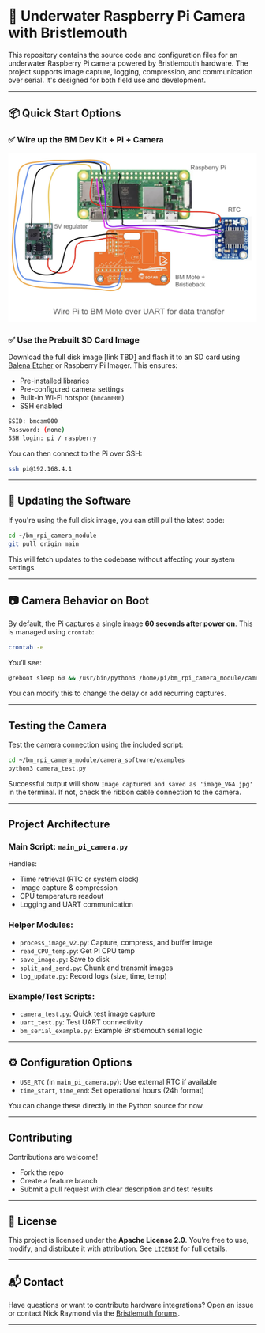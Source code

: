 # 🐠 Underwater Raspberry Pi Camera with Bristlemouth

This repository contains the source code and configuration files for an underwater Raspberry Pi camera powered by Bristlemouth hardware. The project supports image capture, logging, compression, and communication over serial. It's designed for both field use and development.

---

## 📦 Quick Start Options

### ✅ Wire up the BM Dev Kit + Pi + Camera
![](wiring_diagram.png)

### ✅ Use the Prebuilt SD Card Image 

Download the full disk image [link TBD] and flash it to an SD card using [Balena Etcher](https://etcher.balena.io/) or Raspberry Pi Imager. This ensures:

- Pre-installed libraries
- Pre-configured camera settings
- Built-in Wi-Fi hotspot (`bmcam000`)
- SSH enabled

```bash
SSID: bmcam000
Password: (none)
SSH login: pi / raspberry
```

You can then connect to the Pi over SSH:
```bash
ssh pi@192.168.4.1
```

---

## 🔄 Updating the Software

If you're using the full disk image, you can still pull the latest code:

```bash
cd ~/bm_rpi_camera_module
git pull origin main
```

This will fetch updates to the codebase without affecting your system settings.

---

## 📷 Camera Behavior on Boot

By default, the Pi captures a single image **60 seconds after power on**. This is managed using `crontab`:

```bash
crontab -e
```

You’ll see:
```bash
@reboot sleep 60 && /usr/bin/python3 /home/pi/bm_rpi_camera_module/camera_software/main_pi_camera.py
```

You can modify this to change the delay or add recurring captures.

---

## Testing the Camera

Test the camera connection using the included script:

```bash
cd ~/bm_rpi_camera_module/camera_software/examples
python3 camera_test.py
```

Successful output will show `Image captured and saved as 'image_VGA.jpg'` in the terminal. If not, check the ribbon cable connection to the camera.

---

## Project Architecture

### Main Script: `main_pi_camera.py`
Handles:
- Time retrieval (RTC or system clock)
- Image capture & compression
- CPU temperature readout
- Logging and UART communication

### Helper Modules:
- `process_image_v2.py`: Capture, compress, and buffer image
- `read_CPU_temp.py`: Get Pi CPU temp
- `save_image.py`: Save to disk
- `split_and_send.py`: Chunk and transmit images
- `log_update.py`: Record logs (size, time, temp)

### Example/Test Scripts:
- `camera_test.py`: Quick test image capture
- `uart_test.py`: Test UART connectivity
- `bm_serial_example.py`: Example Bristlemouth serial logic

---

## ⚙️ Configuration Options

- `USE_RTC` (in `main_pi_camera.py`): Use external RTC if available
- `time_start`, `time_end`: Set operational hours (24h format)

You can change these directly in the Python source for now.

---

## Contributing

Contributions are welcome!

- Fork the repo
- Create a feature branch
- Submit a pull request with clear description and test results

---

## 📄 License

This project is licensed under the **Apache License 2.0**. You’re free to use, modify, and distribute it with attribution. See [`LICENSE`](LICENSE) for full details.

---

## 📬 Contact

Have questions or want to contribute hardware integrations? Open an issue or contact Nick Raymond via the [Bristlemuth forums](https://bristlemouth.discourse.group/).

---

